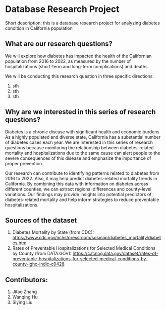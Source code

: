 # Database Research Project
Short description: this is a database research project for analyzing diabetes condition in California population

## What are our research questions?
We will explore how diabetes has impacted the health of the Californian population from 2016 to 2022, as measured by the number of hospitalizations (short-term and long-term complications) and deaths.

We will be conducting this research question in three specific directions:
1. sth
2. sth
3. sth

## Why are we interested in this series of research questions?
Diabetes is a chronic disease with significant health and economic burdens. As a highly populated and diverse state, California has a substantial number of diabetes cases each year. We are interested in this series of research questions because monitoring the relationship between diabetes-related mortality and hospitalizations due to the same cause can alert people to the severe consequences of this disease and emphasize the importance of proper prevention.

Our research can contribute to identifying patterns related to diabetes from 2016 to 2022. Also, it may help predict diabetes-related mortality trends in California. By combining this data with information on diabetes across different counties, we can extract regional differences and county-level variations. Our findings may provide insights into potential predictors of diabetes-related mortality and help inform strategies to reduce preventable hospitalizations.

## Sources of the dataset
1. Diabetes Mortality by State (from CDC): https://www.cdc.gov/nchs/pressroom/sosmap/diabetes_mortality/diabetes.htm
2. Rates of Preventable Hospitalizations for Selected Medical Conditions by County (from DATA.GOV): https://catalog.data.gov/dataset/rates-of-preventable-hospitalizations-for-selected-medical-conditions-by-county-lghc-indic-c0428

## Contributors:
1. Jitao Zhang
2. Wanqing Hu
3. Siying Liu

